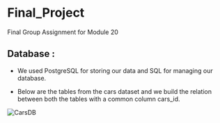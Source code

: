 # Final_Project
Final Group Assignment for Module 20

## Database :

* We used PostgreSQL for storing our data and SQL for managing our database.

* Below are the tables from the cars dataset and we build the relation between both the tables with a common column cars_id.

![CarsDB](https://user-images.githubusercontent.com/92698873/161482869-4fcf8cee-910c-4f69-8737-e63b94a2bae9.png)
